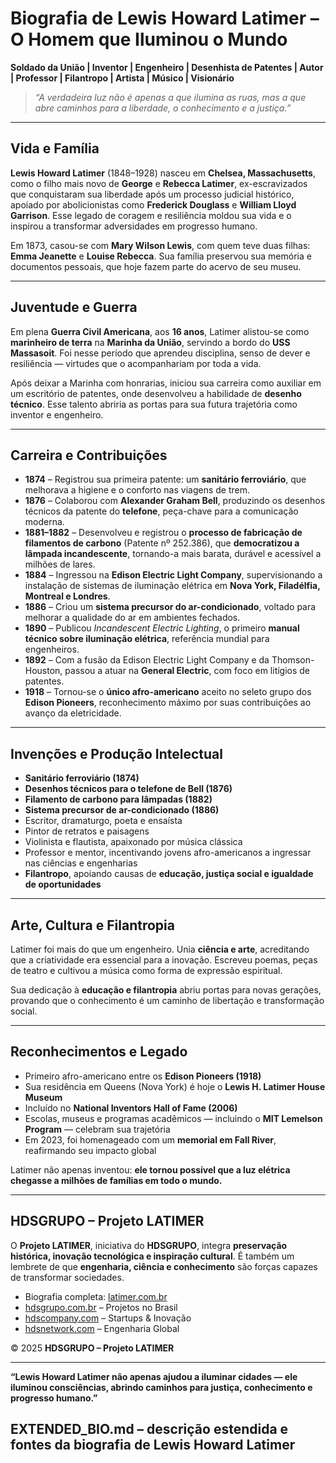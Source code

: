 
# Biografia de Lewis Howard Latimer – O Homem que Iluminou o Mundo

**Soldado da União | Inventor | Engenheiro | Desenhista de Patentes | Autor | Professor | Filantropo | Artista | Músico | Visionário**

> *“A verdadeira luz não é apenas a que ilumina as ruas, mas a que abre caminhos para a liberdade, o conhecimento e a justiça.”*

---

## Vida e Família

**Lewis Howard Latimer** (1848–1928) nasceu em **Chelsea, Massachusetts**, como o filho mais novo de **George** e **Rebecca Latimer**, ex-escravizados que conquistaram sua liberdade após um processo judicial histórico, apoiado por abolicionistas como **Frederick Douglass** e **William Lloyd Garrison**.
Esse legado de coragem e resiliência moldou sua vida e o inspirou a transformar adversidades em progresso humano.

Em 1873, casou-se com **Mary Wilson Lewis**, com quem teve duas filhas: **Emma Jeanette** e **Louise Rebecca**. Sua família preservou sua memória e documentos pessoais, que hoje fazem parte do acervo de seu museu.

---

## Juventude e Guerra

Em plena **Guerra Civil Americana**, aos **16 anos**, Latimer alistou-se como **marinheiro de terra** na **Marinha da União**, servindo a bordo do **USS Massasoit**.
Foi nesse período que aprendeu disciplina, senso de dever e resiliência — virtudes que o acompanhariam por toda a vida.

Após deixar a Marinha com honrarias, iniciou sua carreira como auxiliar em um escritório de patentes, onde desenvolveu a habilidade de **desenho técnico**. Esse talento abriria as portas para sua futura trajetória como inventor e engenheiro.

---

## Carreira e Contribuições

* **1874** – Registrou sua primeira patente: um **sanitário ferroviário**, que melhorava a higiene e o conforto nas viagens de trem.
* **1876** – Colaborou com **Alexander Graham Bell**, produzindo os desenhos técnicos da patente do **telefone**, peça-chave para a comunicação moderna.
* **1881–1882** – Desenvolveu e registrou o **processo de fabricação de filamentos de carbono** (Patente nº 252.386), que **democratizou a lâmpada incandescente**, tornando-a mais barata, durável e acessível a milhões de lares.
* **1884** – Ingressou na **Edison Electric Light Company**, supervisionando a instalação de sistemas de iluminação elétrica em **Nova York, Filadélfia, Montreal e Londres**.
* **1886** – Criou um **sistema precursor do ar-condicionado**, voltado para melhorar a qualidade do ar em ambientes fechados.
* **1890** – Publicou *Incandescent Electric Lighting*, o primeiro **manual técnico sobre iluminação elétrica**, referência mundial para engenheiros.
* **1892** – Com a fusão da Edison Electric Light Company e da Thomson-Houston, passou a atuar na **General Electric**, com foco em litígios de patentes.
* **1918** – Tornou-se o **único afro-americano** aceito no seleto grupo dos **Edison Pioneers**, reconhecimento máximo por suas contribuições ao avanço da eletricidade.

---

## Invenções e Produção Intelectual

* **Sanitário ferroviário (1874)**
* **Desenhos técnicos para o telefone de Bell (1876)**
* **Filamento de carbono para lâmpadas (1882)**
* **Sistema precursor de ar-condicionado (1886)**
* Escritor, dramaturgo, poeta e ensaísta
* Pintor de retratos e paisagens
* Violinista e flautista, apaixonado por música clássica
* Professor e mentor, incentivando jovens afro-americanos a ingressar nas ciências e engenharias
* **Filantropo**, apoiando causas de **educação, justiça social e igualdade de oportunidades**

---

## Arte, Cultura e Filantropia

Latimer foi mais do que um engenheiro.
Unia **ciência e arte**, acreditando que a criatividade era essencial para a inovação. Escreveu poemas, peças de teatro e cultivou a música como forma de expressão espiritual.

Sua dedicação à **educação e filantropia** abriu portas para novas gerações, provando que o conhecimento é um caminho de libertação e transformação social.

---

## Reconhecimentos e Legado

* Primeiro afro-americano entre os **Edison Pioneers (1918)**
* Sua residência em Queens (Nova York) é hoje o **Lewis H. Latimer House Museum**
* Incluído no **National Inventors Hall of Fame (2006)**
* Escolas, museus e programas acadêmicos — incluindo o **MIT Lemelson Program** — celebram sua trajetória
* Em 2023, foi homenageado com um **memorial em Fall River**, reafirmando seu impacto global

Latimer não apenas inventou:
**ele tornou possível que a luz elétrica chegasse a milhões de famílias em todo o mundo.**

---

## HDSGRUPO – Projeto LATIMER

O **Projeto LATIMER**, iniciativa do **HDSGRUPO**, integra **preservação histórica, inovação tecnológica e inspiração cultural**.
É também um lembrete de que **engenharia, ciência e conhecimento** são forças capazes de transformar sociedades.

* Biografia completa: [latimer.com.br](http://latimer.com.br)
* [hdsgrupo.com.br](http://hdsgrupo.com.br) – Projetos no Brasil
* [hdscompany.com](http://hdscompany.com) – Startups & Inovação
* [hdsnetwork.com](http://hdsnetwork.com) – Engenharia Global

© 2025 **HDSGRUPO – Projeto LATIMER**

---

**“Lewis Howard Latimer não apenas ajudou a iluminar cidades — ele iluminou consciências, abrindo caminhos para justiça, conhecimento e progresso humano.”**

## EXTENDED_BIO.md – descrição estendida e fontes da biografia de Lewis Howard Latimer



